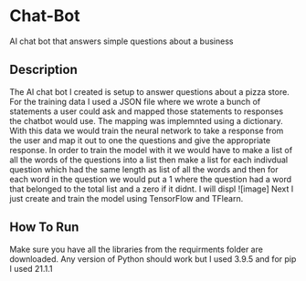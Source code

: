# Chat-Bot
AI chat bot that answers simple questions about a business

## Description

The AI chat bot I created is setup to answer questions about a pizza store. For the training data I used a JSON file where we wrote a bunch of statements a user could ask and 
mapped those statements to responses the chatbot would use. The mapping was implemnted using a dictionary. With this data we would train the neural network to take a response from
the user and map it out to one the questions and give the appropriate response. In order to train the model with it we would have to make a list of all the words of the questions
into a list then make a list for each indivdual question which had the same length as list of all the words and then for each word in the question we would put a 1 where the 
question had a word that belonged to the total list and a zero if it didnt. 
I will displ
![image]
Next I just create and train the model using TensorFlow and TFlearn.


## How To Run

Make sure you have all the libraries from the requirments folder are downloaded. Any version of Python should work but I used 3.9.5 and for pip I used 21.1.1


